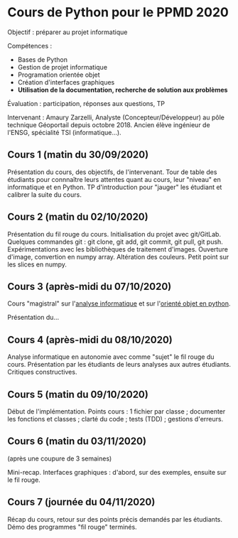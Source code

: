 # Cours de Python pour le PPMD 2020

Objectif : préparer au projet informatique

Compétences :
 + Bases de Python
 + Gestion de projet informatique
 + Programation orientée objet
 + Création d'interfaces graphiques
 + **Utilisation de la documentation, recherche de solution aux problèmes**
 
Évaluation : participation, réponses aux questions, TP

Intervenant :
Amaury Zarzelli, Analyste (Concepteur/Développeur) au pôle technique Géoportail depuis octobre 2018. Ancien élève ingénieur de l'ENSG, spécialité TSI (informatique...).

## Cours 1 (matin du 30/09/2020)

Présentation du cours, des objectifs, de l'intervenant. Tour de table des étudiants pour connnaître leurs attentes quant au cours, leur "niveau" en informatique et en Python.
TP d'introduction pour "jauger" les étudiant et calibrer la suite du cours. 

## Cours 2 (matin du 02/10/2020)

Présentation du fil rouge du cours. Initialisation du projet avec git/GitLab. Quelques commandes git : git clone, git add, git commit, git pull, git push.
Expérimentations avec les bibliothèques de traitement d'images. Ouverture d'image, convertion en numpy array. Altération des couleurs. Petit point sur les slices en numpy.

## Cours 3 (après-midi du 07/10/2020)

Cours "magistral" sur l'[analyse informatique](support_cours/Analyse_informatique_presentation.md) et sur l'[orienté objet en python](Presentation_Python_objet.md).

Présentation du...

## Cours 4 (après-midi du 08/10/2020)
Analyse informatique en autonomie avec comme "sujet" le fil rouge du cours.
Présentation par les étudiants de leurs analyses aux autres étudiants. Critiques constructives.

## Cours 5 (matin du 09/10/2020)
Début de l'implémentation.
Points cours : 1 fichier par classe ; documenter les fonctions et classes ; clarté du code ; tests (TDD) ; gestions d'erreurs.

## Cours 6 (matin du 03/11/2020)
(après une coupure de 3 semaines)

Mini-recap.
Interfaces graphiques : d'abord, sur des exemples, ensuite sur le fil rouge.

## Cours 7 (journée du 04/11/2020)
Récap du cours, retour sur des points précis demandés par les étudiants.
Démo des programmes "fil rouge" terminés.





